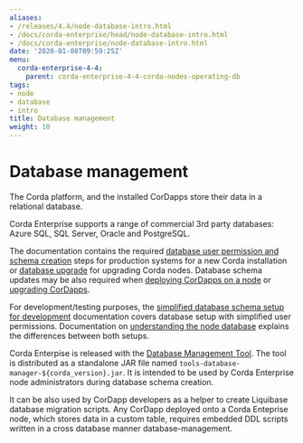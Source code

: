 ```yaml
---
aliases:
- /releases/4.4/node-database-intro.html
- /docs/corda-enterprise/head/node-database-intro.html
- /docs/corda-enterprise/node-database-intro.html
date: '2020-01-08T09:59:25Z'
menu:
  corda-enterprise-4-4:
    parent: corda-enterprise-4-4-corda-nodes-operating-db
tags:
- node
- database
- intro
title: Database management
weight: 10
---
```



# Database management

The Corda platform, and the installed CorDapps store their data in a relational database.

Corda Enterprise supports a range of commercial 3rd party databases: Azure SQL, SQL Server, Oracle and PostgreSQL.

The documentation contains the required [database user permission and schema creation](../../../../../en/platform/corda/4.4/enterprise/node/operating/node-database-admin.md) steps
for production systems for a new Corda installation or [database upgrade](../../../../../en/platform/corda/4.4/enterprise/node/operating/cm-upgrading-node.html#node-upgrade-notes-update-database-ref) for upgrading Corda nodes.
Database schema updates may be also required when [deploying CorDapps on a node](../../../../../en/platform/corda/4.4/enterprise/node/operating/node-operations-cordapp-deployment.md)
or [upgrading CorDapps](../../../../../en/platform/corda/4.4/enterprise/node/operating/node-operations-upgrade-cordapps.md).

For development/testing purposes, the [simplified database schema setup for development](../../../../../en/platform/corda/4.4/enterprise/node/operating/node-database-developer.md) documentation covers database setup with simplified user permissions. Documentation on [understanding the node database](../../../../../en/platform/corda/4.4/enterprise/node/operating/node-database.md) explains the differences between both setups.

Corda Enterpise is released with the [Database Management Tool](../../../../../en/platform/corda/4.4/enterprise/node/operating/node-database.html#database-management-tool-ref).
The tool is distributed as a standalone JAR file named `tools-database-manager-${corda_version}.jar`.
It is intended to be used by Corda Enterprise node administrators during database schema creation.

It can be also used by CorDapp developers as a helper to create Liquibase database migration scripts.
Any CorDapp deployed onto a Corda Enteprise node, which stores data in a custom table,
requires embedded DDL scripts written in a cross database manner database-management.
